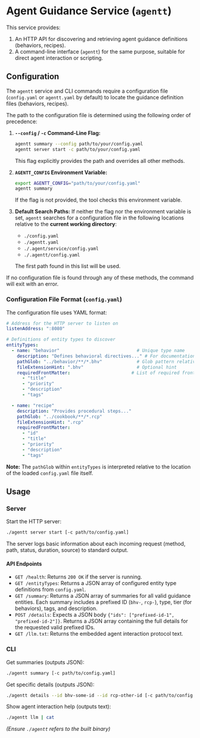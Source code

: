 # Agent Guidance Service (`agentt`)

This service provides:
1.  An HTTP API for discovering and retrieving agent guidance definitions (behaviors, recipes).
2.  A command-line interface (`agentt`) for the same purpose, suitable for direct agent interaction or scripting.

## Configuration

The `agentt` service and CLI commands require a configuration file (`config.yaml` or `agentt.yaml` by default) to locate the guidance definition files (behaviors, recipes).

The path to the configuration file is determined using the following order of precedence:

1.  **`--config` / `-c` Command-Line Flag:**
    ```bash
    agentt summary --config path/to/your/config.yaml
    agentt server start -c path/to/your/config.yaml
    ```
    This flag explicitly provides the path and overrides all other methods.

2.  **`AGENTT_CONFIG` Environment Variable:**
    ```bash
    export AGENTT_CONFIG="path/to/your/config.yaml"
    agentt summary
    ```
    If the flag is not provided, the tool checks this environment variable.

3.  **Default Search Paths:**
    If neither the flag nor the environment variable is set, `agentt` searches for a configuration file in the following locations relative to the **current working directory**:
    *   `./config.yaml`
    *   `./agentt.yaml`
    *   `./.agent/service/config.yaml`
    *   `./.agentt/config.yaml`

    The first path found in this list will be used.

If no configuration file is found through any of these methods, the command will exit with an error.

### Configuration File Format (`config.yaml`)

The configuration file uses YAML format:

```yaml
# Address for the HTTP server to listen on
listenAddress: ":8080"

# Definitions of entity types to discover
entityTypes:
  - name: "behavior"                             # Unique type name
    description: "Defines behavioral directives..." # For documentation
    pathGlob: "../behavior/**/*.bhv"             # Glob pattern relative to config file location
    fileExtensionHint: ".bhv"                    # Optional hint
    requiredFrontMatter:                       # List of required frontmatter keys
      - "title"
      - "priority"
      - "description"
      - "tags"

  - name: "recipe"
    description: "Provides procedural steps..."
    pathGlob: "../cookbook/**/*.rcp"
    fileExtensionHint: ".rcp"
    requiredFrontMatter:
      - "id"
      - "title"
      - "priority"
      - "description"
      - "tags"
```

**Note:** The `pathGlob` within `entityTypes` is interpreted relative to the location of the loaded `config.yaml` file itself.

## Usage

### Server

Start the HTTP server:
```bash
./agentt server start [-c path/to/config.yaml]
```

The server logs basic information about each incoming request (method, path, status, duration, source) to standard output.

#### API Endpoints

*   `GET /health`: Returns `200 OK` if the server is running.
*   `GET /entityTypes`: Returns a JSON array of configured entity type definitions from `config.yaml`.
*   `GET /summary`: Returns a JSON array of summaries for all valid guidance entities. Each summary includes a prefixed ID (`bhv-`, `rcp-`), type, tier (for behaviors), tags, and description.
*   `POST /details`: Expects a JSON body `{"ids": ["prefixed-id-1", "prefixed-id-2"]}`. Returns a JSON array containing the full details for the requested valid prefixed IDs.
*   `GET /llm.txt`: Returns the embedded agent interaction protocol text.

### CLI

Get summaries (outputs JSON):
```bash
./agentt summary [-c path/to/config.yaml]
```

Get specific details (outputs JSON):
```bash
./agentt details --id bhv-some-id --id rcp-other-id [-c path/to/config.yaml]
```

Show agent interaction help (outputs text):
```bash
./agentt llm | cat
```

*(Ensure `./agentt` refers to the built binary)*